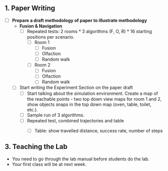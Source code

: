 ## 1. Paper Writing
* [ ] **Prepare a draft methodology of paper to illustrate methodology**
    * **Fusion & Navigation**
        * [ ] Repeated tests: 2 rooms * 3 algorithms (F, O, R) * 16 starting positions per scenario.
          * [ ] Room 1
            * [ ] Fusion
            * [ ] Olfaction
            * [ ] Random walk
          * [ ] Room 2
            * [ ] Fusion
            * [ ] Olfaction
            * [ ] Random walk
    * [ ] Start writing the Experiment Section on the paper draft
      * [ ] Start talking about the simulation environment. Create a map of the reachable points - two top down view maps for room 1 and 2, show objects snaps in the top down map (oven, table, toilet, etc.).
      * [ ] Sample run of 3 algorithms.
      * [ ] Repeated test, combined trajectories and table
        * [ ] Table: show travelled distance, success rate, number of steps


## 3. Teaching the Lab
* You need to go through the lab manual before students do the lab.
* Your first class will be at next week. 
